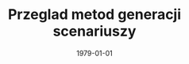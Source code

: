 ---
# Documentation: https://wowchemy.com/docs/managing-content/

title: Przeglad metod generacji scenariuszy
subtitle: ''
summary: ''
authors:
- kwasnicka
- Witold Kwaśnicki
tags: []
categories: []
date: '1979-01-01'
lastmod: 2022-10-07T04:58:36Z
featured: false
draft: false

# Featured image
# To use, add an image named `featured.jpg/png` to your page's folder.
# Focal points: Smart, Center, TopLeft, Top, TopRight, Left, Right, BottomLeft, Bottom, BottomRight.
image:
  caption: ''
  focal_point: ''
  preview_only: false

# Projects (optional).
#   Associate this post with one or more of your projects.
#   Simply enter your project's folder or file name without extension.
#   E.g. `projects = ["internal-project"]` references `content/project/deep-learning/index.md`.
#   Otherwise, set `projects = []`.
projects: []
publishDate: '2022-10-07T04:58:35.232751Z'
publication_types:
- '4'
abstract: ''
publication: ''
---